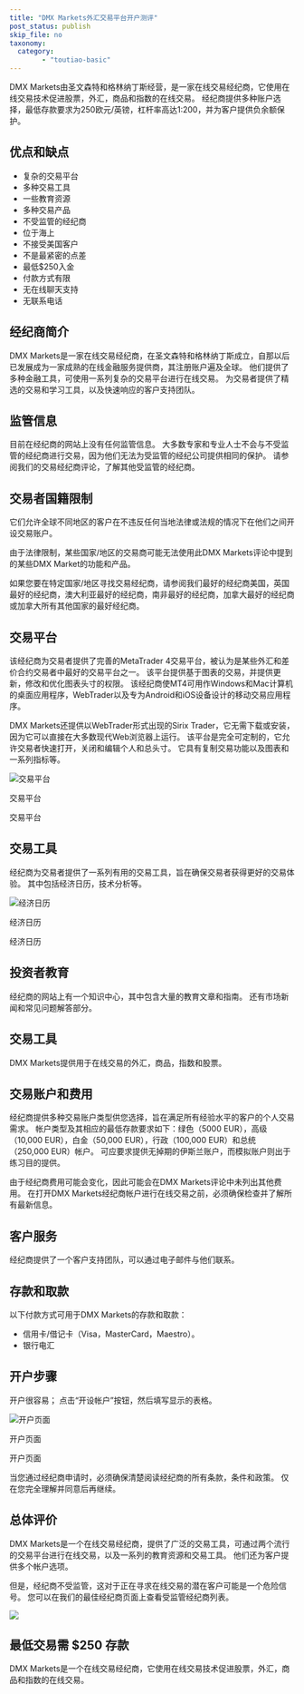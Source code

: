 ```yaml
---
title: "DMX Markets外汇交易平台开户测评"
post_status: publish
skip_file: no
taxonomy:
  category:
        - "toutiao-basic"
---
```


DMX Markets由圣文森特和格林纳丁斯经营，是一家在线交易经纪商，它使用在线交易技术促进股票，外汇，商品和指数的在线交易。 经纪商提供多种账户选择，最低存款要求为250欧元/英镑，杠杆率高达1:200，并为客户提供负余额保护。

## 优点和缺点

- 复杂的交易平台
- 多种交易工具
- 一些教育资源
- 多种交易产品
- 不受监管的经纪商
- 位于海上
- 不接受美国客户
- 不是最紧密的点差
- 最低$250入金
- 付款方式有限
- 无在线聊天支持
- 无联系电话

## 经纪商简介

DMX Markets是一家在线交易经纪商，在圣文森特和格林纳丁斯成立，自那以后已发展成为一家成熟的在线金融服务提供商，其注册账户遍及全球。 他们提供了多种金融工具，可使用一系列复杂的交易平台进行在线交易。 为交易者提供了精选的交易和学习工具，以及快速响应的客户支持团队。

## 监管信息

目前在经纪商的网站上没有任何监管信息。 大多数专家和专业人士不会与不受监管的经纪商进行交易，因为他们无法为受监管的经纪公司提供相同的保护。 请参阅我们的交易经纪商评论，了解其他受监管的经纪商。

## 交易者国籍限制

它们允许全球不同地区的客户在不违反任何当地法律或法规的情况下在他们之间开设交易账户。

由于法律限制，某些国家/地区的交易商可能无法使用此DMX Markets评论中提到的某些DMX Market的功能和产品。

如果您要在特定国家/地区寻找交易经纪商，请参阅我们最好的经纪商美国，英国最好的经纪商，澳大利亚最好的经纪商，南非最好的经纪商，加拿大最好的经纪商或加拿大所有其他国家的最好经纪商。

## 交易平台

该经纪商为交易者提供了完善的MetaTrader 4交易平台，被认为是某些外汇和差价合约交易者中最好的交易平台之一。 该平台提供基于图表的交易，并提供更新，修改和优化图表头寸的权限。 该经纪商使MT4可用作Windows和Mac计算机的桌面应用程序，WebTrader以及专为Android和iOS设备设计的移动交易应用程序。

DMX Markets还提供以WebTrader形式出现的Sirix Trader，它无需下载或安装，因为它可以直接在大多数现代Web浏览器上运行。 该平台是完全可定制的，它允许交易者快速打开，关闭和编辑个人和总头寸。 它具有复制交易功能以及图表和一系列指标等。

![交易平台](https://cdn.fendou.la/funstoutiao/2020/11/DMX-Markets-Review-Trading-Platform-1024x310.jpg "交易平台")

交易平台

交易平台

## 交易工具

经纪商为交易者提供了一系列有用的交易工具，旨在确保交易者获得更好的交易体验。 其中包括经济日历，技术分析等。

![经济日历](https://cdn.fendou.la/funstoutiao/2020/11/DMX-Markets-Review-Economic-Calendar--586x1024.jpg "经济日历")

经济日历

经济日历

## 投资者教育

经纪商的网站上有一个知识中心，其中包含大量的教育文章和指南。 还有市场新闻和常见问题解答部分。

## 交易工具

DMX Markets提供用于在线交易的外汇，商品，指数和股票。

## 交易账户和费用

经纪商提供多种交易账户类型供您选择，旨在满足所有经验水平的客户的个人交易需求。 帐户类型及其相应的最低存款要求如下：绿色（5000 EUR），高级（10,000 EUR），白金（50,000 EUR），行政（100,000 EUR）和总统（250,000 EUR）帐户。 可应要求提供无掉期的伊斯兰账户，而模拟账户则出于练习目的提供。

由于经纪商费用可能会变化，因此可能会在DMX Markets评论中未列出其他费用。 在打开DMX Markets经纪商帐户进行在线交易之前，必须确保检查并了解所有最新信息。

## 客户服务

经纪商提供了一个客户支持团队，可以通过电子邮件与他们联系。

## 存款和取款

以下付款方式可用于DMX Markets的存款和取款：

- 信用卡/借记卡（Visa，MasterCard，Maestro）。
- 银行电汇

## 开户步骤

开户很容易； 点击“开设帐户”按钮，然后填写显示的表格。

![开户页面](https://cdn.fendou.la/funstoutiao/2020/11/DMX-Markets-Review-Account-Opening-Page-393x1024.jpg "开户页面")

开户页面

开户页面

当您通过经纪商申请时，必须确保清楚阅读经纪商的所有条款，条件和政策。 仅在您完全理解并同意后再继续。

## 总体评价

DMX Markets是一个在线交易经纪商，提供了广泛的交易工具，可通过两个流行的交易平台进行在线交易，以及一系列的教育资源和交易工具。 他们还为客户提供多个帐户选项。

但是，经纪商不受监管，这对于正在寻求在线交易的潜在客户可能是一个危险信号。 您可以在我们的最佳经纪商页面上查看受监管经纪商列表。

![](https://cdn.fendou.la/funstoutiao/2020/11/DMX-Markets-Logo.png)

## 最低交易需 **$250** 存款

DMX Markets是一个在线交易经纪商，它使用在线交易技术促进股票，外汇，商品和指数的在线交易。
